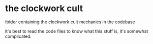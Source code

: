 # the clockwork cult

folder containing the clockwork cult mechanics in the codebase

it's best to read the code files to know what this stuff is, it's somewhat complicated.
